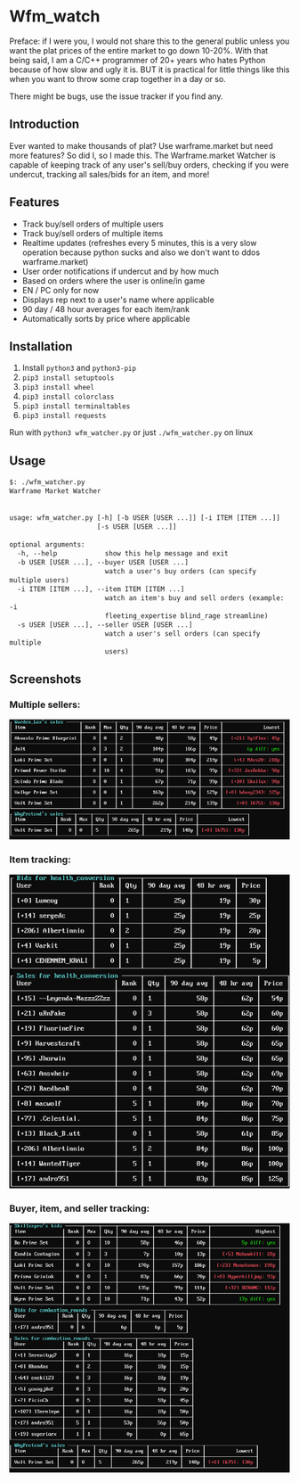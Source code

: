 # Wfm_watch

Preface: if I were you, I would not share this to the general public unless you want the plat prices of the entire market to go down 10-20%. With that being said, I am a C/C++ programmer of 20+ years who hates Python because of how slow and ugly it is. BUT it is practical for little things like this when you want to throw some crap together in a day or so.

There might be bugs, use the issue tracker if you find any.

## Introduction

Ever wanted to make thousands of plat? Use warframe.market but need more features? So did I, so I made this. The Warframe.market Watcher is capable of keeping track of any user's sell/buy orders, checking if you were undercut, tracking all sales/bids for an item, and more!

## Features

- Track buy/sell orders of multiple users
- Track buy/sell orders of multiple items
- Realtime updates (refreshes every 5 minutes, this is a very slow operation because python sucks and also we don't want to ddos warframe.market)
- User order notifications if undercut and by how much
- Based on orders where the user is online/in game
- EN / PC only for now
- Displays rep next to a user's name where applicable
- 90 day / 48 hour averages for each item/rank
- Automatically sorts by price where applicable

## Installation

1. Install `python3` and `python3-pip`
2. `pip3 install setuptools`
3. `pip3 install wheel`
4. `pip3 install colorclass`
5. `pip3 install terminaltables`
6. `pip3 install requests`

Run with `python3 wfm_watcher.py` or just `./wfm_watcher.py` on linux

## Usage

```
$: ./wfm_watcher.py
Warframe Market Watcher


usage: wfm_watcher.py [-h] [-b USER [USER ...]] [-i ITEM [ITEM ...]]
                      [-s USER [USER ...]]

optional arguments:
  -h, --help            show this help message and exit
  -b USER [USER ...], --buyer USER [USER ...]
                        watch a user's buy orders (can specify multiple users)
  -i ITEM [ITEM ...], --item ITEM [ITEM ...]
                        watch an item's buy and sell orders (example: -i
                        fleeting_expertise blind_rage streamline)
  -s USER [USER ...], --seller USER [USER ...]
                        watch a user's sell orders (can specify multiple
                        users)
```

## Screenshots

### Multiple sellers:

![](screenshots/multisales.png)

### Item tracking:

![](screenshots/item.png)

### Buyer, item, and seller tracking:

![](screenshots/allmodes.png)
